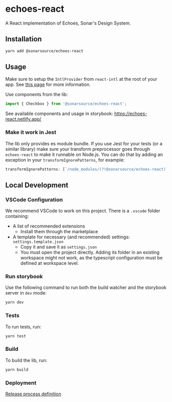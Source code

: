 # echoes-react

A React implementation of Echoes, Sonar's Design System.

## Installation

```bash
yarn add @sonarsource/echoes-react
```

## Usage

Make sure to setup the `IntlProvider` from `react-intl` at the root of your app. See [this page](https://formatjs.io/docs/react-intl/components/#intlprovider) for more information.

Use components from the lib:

```ts
import { Checkbox } from '@sonarsource/echoes-react';
```

See available components and usage in storybook: https://echoes-react.netlify.app/

### Make it work in Jest

The lib only provides es module bundle. If you use Jest for your tests (or a similar library) make sure your transform preprocessor goes through `echoes-react` to make it runnable on Node.js.
You can do that by adding an exception in your `transformIgnorePatterns`, for example:

```js
transformIgnorePatterns: [`/node_modules/(?!@sonarsource/echoes-react)`],
```

## Local Development

### VSCode Configuration

We recommend VSCode to work on this project. There is a `.vscode` folder containing:

- A list of recommended extensions
  - Install them through the marketplace
- A template for necessary (and recommended) settings: `settings.template.json`
  - Copy it and save it as `settings.json`
  - You must open the project directly. Adding its folder in an existing workspace might not work, as the typescript configuration must be defined at workspace level.

### Run storybook

Use the following command to run both the build watcher and the storybook server in `dev` mode:

```bash
yarn dev
```

### Tests

To run tests, run:

```bash
yarn test
```

### Build

To build the lib, run:

```bash
yarn build
```

### Deployment

[Release process definition](docs/RELEASING.md)

```

```
